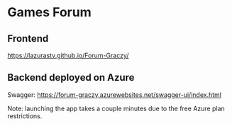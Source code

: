 # Games Forum
## Frontend
https://lazurastv.github.io/Forum-Graczy/

## Backend deployed on Azure
Swagger: https://forum-graczy.azurewebsites.net/swagger-ui/index.html

Note: launching the app takes a couple minutes due to the free Azure plan restrictions.
